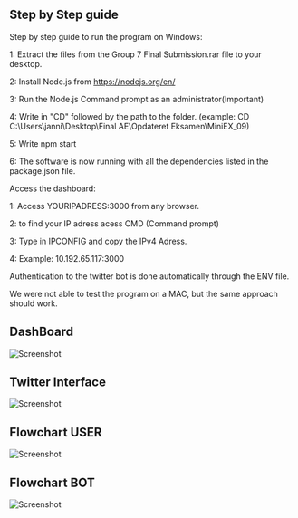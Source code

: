 ## Step by Step guide

Step by step guide to run the program on Windows:

1: Extract the files from the Group 7 Final Submission.rar file to your desktop.

2: Install Node.js from https://nodejs.org/en/

3: Run the Node.js Command prompt as an administrator(Important)

4: Write in "CD" followed by the path to the folder. (example: CD C:\Users\janni\Desktop\Final AE\Opdateret Eksamen\MiniEX_09)

5: Write npm start

6: The software is now running with all the dependencies listed in the package.json file.


Access the dashboard:

1: Access YOURIPADRESS:3000 from any browser.

2: to find your IP adress acess CMD (Command prompt)

3: Type in IPCONFIG and copy the IPv4 Adress.

4: Example: 10.192.65.117:3000

Authentication to the twitter bot is done automatically through the ENV file.

We were not able to test the program on a MAC, but the same approach should work.


## DashBoard
![Screenshot](https://cloud.githubusercontent.com/assets/25726115/26101809/c3ec0072-3a32-11e7-93ee-eb28a2703322.png "SCREENSHOT")

## Twitter Interface
![Screenshot](https://cloud.githubusercontent.com/assets/25726115/26101808/c3eb5956-3a32-11e7-9e17-6f2d78c832f9.png "SCREENSHOT")

## Flowchart USER
![Screenshot](https://cloud.githubusercontent.com/assets/25726115/26101830/d220e130-3a32-11e7-9746-782568c32330.jpg "SCREENSHOT")


## Flowchart BOT
![Screenshot](https://cloud.githubusercontent.com/assets/25726115/26101831/d2235a5a-3a32-11e7-865c-57c1afec4891.jpeg "SCREENSHOT")
